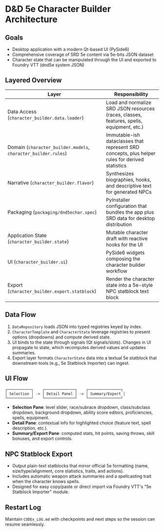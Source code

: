 # D&D 5e Character Builder Architecture

## Goals
- Desktop application with a modern Qt-based UI (PySide6)
- Comprehensive coverage of SRD 5e content via 5e-bits JSON dataset
- Character state that can be manipulated through the UI and exported to Foundry VTT (dnd5e system JSON)

## Layered Overview

| Layer | Responsibility |
| --- | --- |
| Data Access (`character_builder.data.loader`) | Load and normalize SRD JSON resources (races, classes, features, spells, equipment, etc.) |
| Domain (`character_builder.models`, `character_builder.rules`) | Immutable-ish dataclasses that represent SRD concepts, plus helper rules for derived statistics |
| Narrative (`character_builder.flavor`) | Synthesizes biographies, hooks, and descriptive text for generated NPCs |
| Packaging (`packaging/dnd5echar.spec`) | PyInstaller configuration that bundles the app plus SRD data for desktop distribution |
| Application State (`character_builder.state`) | Mutable character draft with reactive hooks for the UI |
| UI (`character_builder.ui`) | PySide6 widgets composing the character builder workflow |
| Export (`character_builder.export.statblock`) | Render the character state into a 5e-style NPC statblock text block |

## Data Flow
1. `DataRepository` loads JSON into typed registries keyed by index.
2. `CharacterTemplate` and `CharacterState` leverage registries to present options (dropdowns) and compute derived state.
3. UI binds to the state through signals (Qt signals/slots). Changes in UI propagate to state, which recomputes derived values and updates summaries.
4. Export layer formats `CharacterState` data into a textual 5e statblock that downstream tools (e.g., 5e Statblock Importer) can ingest.

## UI Flow
```
┌───────────┐    ┌──────────────┐    ┌───────────────┐
│ Selection │ -> │ Detail Panel │ -> │ Summary/Export │
└───────────┘    └──────────────┘    └───────────────┘
```
- **Selection Pane**: level slider, race/subrace dropdown, class/subclass dropdown, background dropdown, ability score editors, proficiencies, spells, equipment.
- **Detail Pane**: contextual info for highlighted choice (feature text, spell description, etc.).
- **Summary/Export Pane**: computed stats, hit points, saving throws, skill bonuses, and export controls.

## NPC Statblock Export
- Output plain-text statblocks that mirror official 5e formatting (name, size/type/alignment, core statistics, traits, and actions).
- Includes automatic weapon attack summaries and a spellcasting trait when the character knows spells.
- Designed for easy copy/paste or direct import via Foundry VTT's "5e Statblock Importer" module.

## Restart Log
Maintain `CODEx_LOG.md` with checkpoints and next steps so the session can resume seamlessly.
